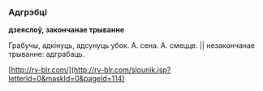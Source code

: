 ### Адгрэбці
**дзеяслоў, закончанае трыванне**

Грабучы, адкінуць, адсунуць убок. А. сена. А. смецце. || незакончанае трыванне: адграбаць.

<a rel="author">[http://rv-blr.com/](http://rv-blr.com/slounik.jsp?letterId=0&maskId=0&pageId=114)</a>
